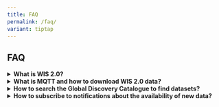 ```yaml
---
title: FAQ
permalink: /faq/
variant: tiptap
---
```

<h2>FAQ</h2>
<p></p>
<div data-type="detailGroup" class="isomer-accordion isomer-accordion-white">
<details class="isomer-details">
<summary><strong>What is WIS 2.0?</strong>
</summary>
<div data-type="detailsContent" class="isomer-details-content">
<p>WIS2 has been designed to meet the shortfalls of the current WIS and GTS,
support Resolution 1 (Cg-Ext(2021)) – WMO Unified Policy for the International
Exchange of Earth System Data (<em><a href="https://library.wmo.int/idurl/4/57850" rel="noopener noreferrer nofollow" target="_blank"><u>World Meteorological Congress: Abridged Final Report of the Extraordinary Session</u></a></em> (WMO-No.
1281)), support the Global Basic Observing Network (GBON) and meet the
demand for high data volume, variety, velocity and veracity.</p>
<p>WIS2 technical framework is based around three foundational pillars: leveraging
open standards, simpler data exchange and cloud-ready solutions.</p>
<p></p>
<p>Three types of Global Services are used to enable the dissemination of
data in the WIS2 network:</p>
<ul data-tight="true" class="tight">
<li>
<p><strong>Global Broker:</strong> Globally accessible MQTT Broker that re-publishes
data-notifications of all WIS 2.0 Nodes.&nbsp;The users of WIS 2.0 will
be able to access data in real-time by subscribing to a Global Broker and
receiving notifications when new data are available for download from a
Global Cache or from the data provider.</p>
</li>
<li>
<p><strong>Global Discovery Catalogue: </strong>Globally accessible catalogue,
hosted on HTTP, storing WIS 2.0 Discovery Metadata records. The Global
Discovery Catalogue allows users to discover the available datasets on
WIS 2.0 and provide information on how and where to access the data.</p>
</li>
<li>
<p><strong>Global Cache</strong>: Globally accessible HTTP-endpoint where
data classified as core can be downloaded from</p>
</li>
</ul>
<p></p>
<p></p>
<div class="isomer-image-wrapper">
<img style="width: 100%" height="auto" width="100%" alt="" src="/images/WIS_diagram.png">
</div>
</div>
</details>
<details class="isomer-details">
<summary><strong>What is MQTT and how to download WIS 2.0 data?</strong>
</summary>
<div data-type="detailsContent" class="isomer-details-content">
<p>The MQTT protocol is to be used for all WIS2 publish-subscribe workflows
(publication and subscription). MQTT (Message Queuing Telemetry Transport)
is a lightweight messaging protocol designed for efficient communication
in IoT and M2M applications. MQTT uses a publish/subscribe model where
clients publish messages to topics and subscribe to topics to receive messages.</p>
<p></p>
<p>In order to download WIS 2.0 data, you will require an MQTT client or
use a programming library for your preferred language (e.g., Paho for Python
or Java). Some readily available MQTT clients are MQTT explorer and MQTT.fx.</p>
<p></p>
<p>You will be required to enter the global broker's address and port, provide
credentials if required, and subscribe to the topics of interest. Please
read below on how to search and find relevant datasets of interest.</p>
</div>
</details>
<details class="isomer-details">
<summary><strong>How to search the Global Discovery Catalogue to find datasets?</strong>
</summary>
<div data-type="detailsContent" class="isomer-details-content">
<p>To determine which dataset or datasets contains the data that you need.
You may browse and search for discovery metadata, using keywords, geographic
area of interest, temporal information, or free text, on the Global Discovery
Catalogue. Discovery metadata follows a standard scheme (see Manual on
WIS, Volume II – Appendix F: WMO Core Metadata Profile).</p>
<p></p>
<p>A key component of dataset records in the Global Discovery Catalogue is
that of "actionable" links. A dataset record provides one to many links
that clearly identify the nature and purpose of the link (informational,
direct download, API, subscription) so that the data consumer can interact
with the data accordingly. For example, a dataset record may include a
link to subscribe to notifications (see below: How to subscribe to notifications
about the availability of new data) about the data, or an API, or an offline
archive retrieval service.</p>
<p></p>
<p>The Global Discovery Catalogue is accessible via an API and provides a
low barrier mechanism. Internet search engines are able to index the discovery
metadata in the Global Discovery Catalogue, thereby providing data consumers
with an alternative means to search for WIS2 data.</p>
</div>
</details>
<details class="isomer-details">
<summary><strong>How to subscribe to notifications about the availability of new data?</strong>
</summary>
<div data-type="detailsContent" class="isomer-details-content">
<p>WIS2 provides notifications about updates to datasets; for example, when
a new observation record from an automatic weather station is added to
a dataset of surface observations. Notifications are published on message
brokers. Where data consumers need to use data rapidly once it has been
published (such as input to a weather prediction model), they should subscribe
to one or more Global Broker to get notifications messages using Message
Queuing Telemetry Transport (MQTT) protocol.</p>
<p></p>
<p>In WIS2, notifications are republished by Global Brokers to ensure resilient
distribution. Consequently, there will be multiple places where one can
subscribe. Data consumers requiring real-time notifications must subscribe
to Global Brokers. A data consumer should subscribe to more than one Global
Broker, thereby ensuring that notifications continue to be received if
a Global Broker instance fails.</p>
<p>A dataset in WIS2 is associated with a unique <em>topic</em>. Notifications
about updates to a dataset are published to the associated topic. Topics
are organized according to a standard scheme (see the <em>Manual on WIS</em>,
Volume II - Appendix D: WIS2 Topic Hierarchy).</p>
<p>A data consumer can find the appropriate topic to subscribe to either
by searching the Global Discovery Catalogue, using an Internet search engine,
or by browsing the topic hierarchy on a Message Broker.</p>
<p>WIS2 uses Global Caches to distribute core data, as defined in the Unified
Data Policy (Resolution 1 (Cg-Ext (2021))). Each Global Cache republishes
core data on its own highly available data server and publishes a new notification
message advertising the availability of that data from the Global Cache
location.</p>
<p>Notifications from WIS2 Nodes and Global Caches are published on different
topics:</p>
<p></p>
<p>The root topic used by WIS2 Nodes is <code>origin</code>, while the root
topic used by Global Caches is <code>cache</code>. Other than the root,
the topic hierarchy is identical. For example, for synoptic weather observations
published by Environment Canada:</p>
<ul>
<li>
<p>Environment and Climate Change Canada, Meteorological Service of Canada’s
WIS2 Node publishes to: <code>origin/a/wis2/ca-eccc-msc/data/core/weather/surface-based-observations/synop</code>
</p>
</li>
<li>
<p>Global Caches publish to: <code>cache/a/wis2/ca-eccc-msc/data/core/weather/surface-based-observations/synop</code>
</p>
</li>
</ul>
<p>As per clause 3.2.13 of the <em>Manual on WIS</em>, Volume II, data consumers
should access core data from the Global Caches. Consequently, they need
to subscribe to the <code>cache</code> topic hierarchy to receive the notifications
from Global Caches, each of which provides a link (that is, URL) to download
from the respective Global Cache’s data server.</p>
</div>
</details>
</div>
<p></p>